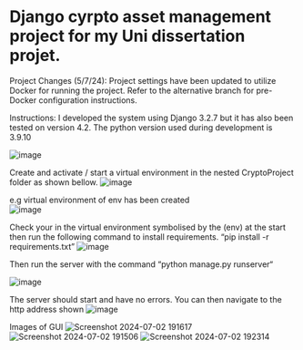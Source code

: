 # Django cyrpto asset management project for my Uni dissertation projet. 

Project Changes (5/7/24):
Project settings have been updated to utilize Docker for running the project. Refer to the alternative branch for pre-Docker configuration instructions.

Instructions: 
I developed the system using Django 3.2.7 but it has also been tested on version 4.2.
The python version used during development is 3.9.10

![image](https://user-images.githubusercontent.com/40778852/235377868-85654b87-e132-4f3f-b943-7d7fe707b83b.png)


Create and activate / start a virtual environment in the nested CryptoProject folder as shown bellow. 
 ![image](https://user-images.githubusercontent.com/40778852/235377873-0ed43a30-3137-4d60-9f67-484a92c0a3ad.png)

 
e.g virtual environment of env has been created  
![image](https://user-images.githubusercontent.com/40778852/235377876-dd6ddc49-4a29-4beb-b47c-03b19cf6c029.png)

Check your in the virtual environment symbolised by the (env) at the start then run the following command to install requirements. “pip install -r requirements.txt”
 ![image](https://user-images.githubusercontent.com/40778852/235377878-4f1a65db-3d88-4776-9eaa-a0738b021498.png)

Then run the server with the command “python manage.py runserver“
 
![image](https://user-images.githubusercontent.com/40778852/235377880-7c61d6c2-2abe-48fa-a922-c97b4d0a7dec.png)

The server should start and have no errors. You can then navigate to the http address shown
![image](https://user-images.githubusercontent.com/40778852/235377918-84f70869-6fed-4a4d-8d84-0a0c3e731510.png)


Images of GUI 
![Screenshot 2024-07-02 191617](https://github.com/tomosheighway/cryptoProject/assets/40778852/571204be-e7ff-422e-ab99-27f624771921)
![Screenshot 2024-07-02 191506](https://github.com/tomosheighway/cryptoProject/assets/40778852/26813cf5-8642-4025-8a3e-42b9d4a00fad)
![Screenshot 2024-07-02 192314](https://github.com/tomosheighway/cryptoProject/assets/40778852/c827bc4e-08ae-4141-9ebd-5aea3c56f113)

